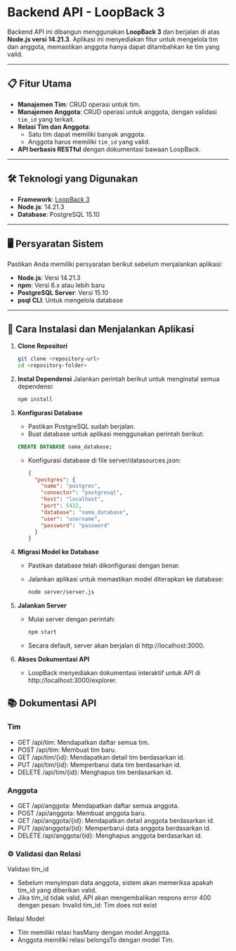 # Backend API - LoopBack 3

Backend API ini dibangun menggunakan **LoopBack 3** dan berjalan di atas **Node.js versi 14.21.3**. Aplikasi ini menyediakan fitur untuk mengelola tim dan anggota, memastikan anggota hanya dapat ditambahkan ke tim yang valid.

---

## 📋 Fitur Utama

- **Manajemen Tim**: CRUD operasi untuk tim.
- **Manajemen Anggota**: CRUD operasi untuk anggota, dengan validasi `tim_id` yang terkait.
- **Relasi Tim dan Anggota**:
  - Satu tim dapat memiliki banyak anggota.
  - Anggota harus memiliki `tim_id` yang valid.
- **API berbasis RESTful** dengan dokumentasi bawaan LoopBack.

---

## 🛠️ Teknologi yang Digunakan

- **Framework**: [LoopBack 3](https://loopback.io/doc/en/lb3/)
- **Node.js**: 14.21.3
- **Database**: PostgreSQL 15.10

---

## 🖥️ Persyaratan Sistem

Pastikan Anda memiliki persyaratan berikut sebelum menjalankan aplikasi:

- **Node.js**: Versi 14.21.3
- **npm**: Versi 6.x atau lebih baru
- **PostgreSQL Server**: Versi 15.10
- **psql CLI**: Untuk mengelola database

---

## 🚀 Cara Instalasi dan Menjalankan Aplikasi

1. **Clone Repositori**

   ```bash
   git clone <repository-url>
   cd <repository-folder>

   ```

2. **Instal Dependensi**
   Jalankan perintah berikut untuk menginstal semua dependensi:

   ```bash
   npm install

   ```

3. **Konfigurasi Database**

   - Pastikan PostgreSQL sudah berjalan.
   - Buat database untuk aplikasi menggunakan perintah berikut:

   ```sql
   CREATE DATABASE nama_database;
   ```

   - Konfigurasi database di file server/datasources.json:

     ```json
     {
       "postgres": {
         "name": "postgres",
         "connector": "postgresql",
         "host": "localhost",
         "port": 5432,
         "database": "nama_database",
         "user": "username",
         "password": "password"
       }
     }
     ```

4. **Migrasi Model ke Database**

   - Pastikan database telah dikonfigurasi dengan benar.
   - Jalankan aplikasi untuk memastikan model diterapkan ke database:

     ```bash
     node server/server.js

     ```

5. **Jalankan Server**

   - Mulai server dengan perintah:

     ```bash
     npm start

     ```

   - Secara default, server akan berjalan di http://localhost:3000.

6. **Akses Dokumentasi API**

   - LoopBack menyediakan dokumentasi interaktif untuk API di http://localhost:3000/explorer.

## 📚 Dokumentasi API

### Tim

- GET /api/tim: Mendapatkan daftar semua tim.
- POST /api/tim: Membuat tim baru.
- GET /api/tim/{id}: Mendapatkan detail tim berdasarkan id.
- PUT /api/tim/{id}: Memperbarui data tim berdasarkan id.
- DELETE /api/tim/{id}: Menghapus tim berdasarkan id.

### Anggota

- GET /api/anggota: Mendapatkan daftar semua anggota.
- POST /api/anggota: Membuat anggota baru.
- GET /api/anggota/{id}: Mendapatkan detail anggota berdasarkan id.
- PUT /api/anggota/{id}: Memperbarui data anggota berdasarkan id.
- DELETE /api/anggota/{id}: Menghapus anggota berdasarkan id.

### ⚙️ Validasi dan Relasi

Validasi tim_id

- Sebelum menyimpan data anggota, sistem akan memeriksa apakah tim_id yang diberikan valid.
- Jika tim_id tidak valid, API akan mengembalikan respons error 400 dengan pesan:
  Invalid tim_id: Tim does not exist

Relasi Model

- Tim memiliki relasi hasMany dengan model Anggota.
- Anggota memiliki relasi belongsTo dengan model Tim.
